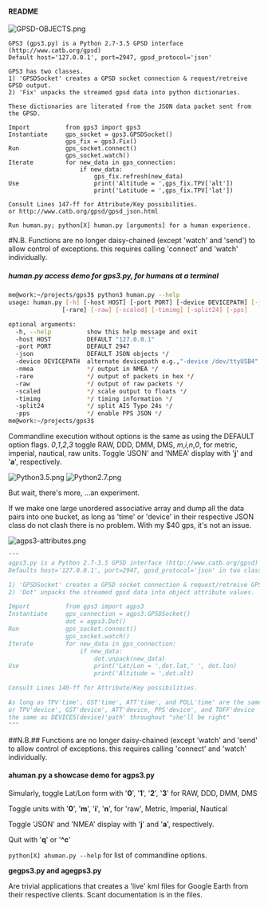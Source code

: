 #### README #####
![GPSD-OBJECTS.png](http://i.imgur.com/jm1rYT8.png)
```
GPS3 (gps3.py) is a Python 2.7-3.5 GPSD interface (http://www.catb.org/gpsd)
Default host='127.0.0.1', port=2947, gpsd_protocol='json'

GPS3 has two classes.
1) 'GPSDSocket' creates a GPSD socket connection & request/retreive GPSD output.
2) 'Fix' unpacks the streamed gpsd data into python dictionaries.

These dictionaries are literated from the JSON data packet sent from the GPSD.

Import          from gps3 import gps3
Instantiate     gps_socket = gps3.GPSDSocket()
                gps_fix = gps3.Fix()
Run             gps_socket.connect()
                gps_socket.watch()
Iterate         for new_data in gps_connection:
                    if new_data:
                        gps_fix.refresh(new_data)
Use                     print('Altitude = ',gps_fix.TPV['alt'])
                        print('Latitude = ',gps_fix.TPV['lat'])

Consult Lines 147-ff for Attribute/Key possibilities.
or http://www.catb.org/gpsd/gpsd_json.html

Run human.py; python[X] human.py [arguments] for a human experience.
```

#N.B. Functions are no longer daisy-chained (except 'watch' and 'send') to allow control of exceptions.
this requires calling 'connect' and 'watch' individually.

##### human.py access demo for gps3.py, for humans at a terminal #####
```bash
me@work:~/projects/gps3$ python3 human.py --help
usage: human.py [-h] [-host HOST] [-port PORT] [-device DEVICEPATH] [-json] [-nmea]
               [-rare] [-raw] [-scaled] [-timimg] [-split24] [-pps]

optional arguments:
  -h, --help          show this help message and exit
  -host HOST          DEFAULT "127.0.0.1"
  -port PORT          DEFAULT 2947
  -json               DEFAULT JSON objects */
  -device DEVICEPATH  alternate devicepath e.g.,"-device /dev/ttyUSB4"
  -nmea               */ output in NMEA */
  -rare               */ output of packets in hex */
  -raw                */ output of raw packets */
  -scaled             */ scale output to floats */
  -timimg             */ timing information */
  -split24            */ split AIS Type 24s */
  -pps                */ enable PPS JSON */
me@work:~/projects/gps3$
```
Commandline execution without options is the same as using the DEFAULT option flags.
*0*,*1*,*2*,*3* toggle RAW, DDD, DMM, DMS, *m*,*i*,*n*,*0*, for metric, imperial, nautical, raw units.
Toggle 'JSON' and 'NMEA' display with '**j**' and '**a**', respectively.

![Python3.5.png](http://i.imgur.com/hG1cFq3.png)   ![Python2.7.png](http://i.imgur.com/gUoZfHd.png)

 But wait, there's more, ...an experiment.

If we make one large unordered associative array and dump all the data pairs into one bucket,
as long as 'time' or 'device' in their respective JSON class do not clash there is no problem.
With my $40 gps, it's not an issue.

![agps3-attributes.png](http://i.imgur.com/hXCh3aW.png)

````python
"""
agps3.py is a Python 2.7-3.5 GPSD interface (http://www.catb.org/gpsd)
Defaults host='127.0.0.1', port=2947, gpsd_protocol='json' in two classes.

1) 'GPSDSocket' creates a GPSD socket connection & request/retreive GPSD output.
2) 'Dot' unpacks the streamed gpsd data into object attribute values.

Import          from gps3 import agps3
Instantiate     gps_connection = agps3.GPSDSocket()
                dot = agps3.Dot()
Run             gps_socket.connect()
                gps_socket.watch()
Iterate         for new_data in gps_connection:
                    if new_data:
                        dot.unpack(new_data)
Use                     print('Lat/Lon = ',dot.lat,' ', dot.lon)
                        print('Altitude = ',dot.alt)

Consult Lines 140-ff for Attribute/Key possibilities.

As long as TPV'time', GST'time', ATT'time', and POLL'time' are the same,
or TPV'device', GST'device', ATT'device, PPS'device', and TOFF'device  is
the same as DEVICES(device)'path' throughout "she'll be right"
"""
````

##N.B.## Functions are no longer daisy-chained (except 'watch' and 'send' to allow control of exceptions.
this requires calling 'connect' and 'watch' individually.

#### ahuman.py a showcase demo for agps3.py ####

Simularly, toggle Lat/Lon form with '**0**', '**1**', '**2**', '**3**' for RAW, DDD, DMM, DMS

Toggle units with  '**0**', '**m**', '**i**', '**n**', for 'raw', Metric, Imperial, Nautical

Toggle 'JSON' and 'NMEA' display with '**j**' and '**a**', respectively.

Quit with '**q**' or '**^c**'

``python[X] ahuman.py --help``   for list of commandline options.

**gegps3.py and agegps3.py**

Are trivial applications that creates a 'live' kml files for Google Earth from their respective clients.  Scant documentation is in the files.
